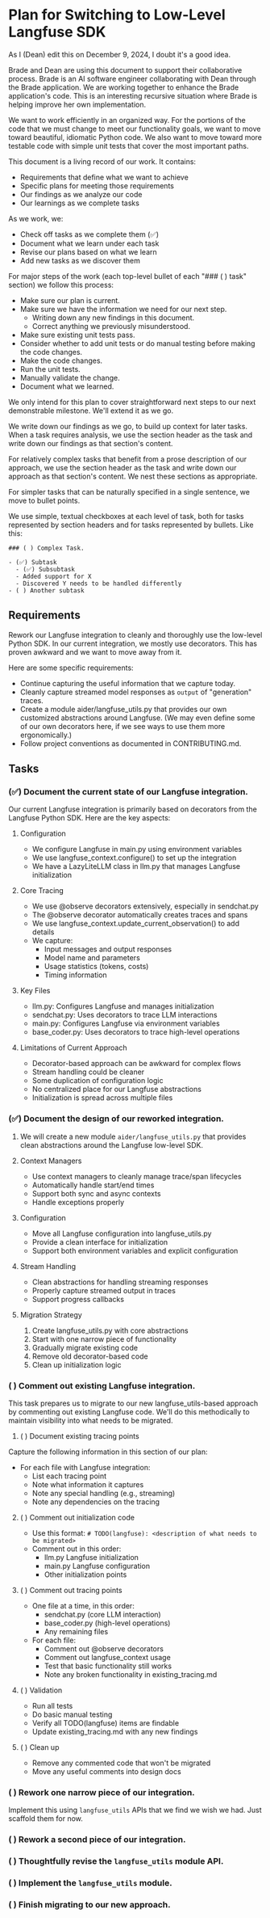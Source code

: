 # Plan for Switching to Low-Level Langfuse SDK

As I (Dean) edit this on December 9, 2024, I doubt it's a good idea.

Brade and Dean are using this document to support their collaborative process. Brade is an AI software engineer collaborating with Dean through the Brade application. We are working together to enhance the Brade application's code. This is an interesting recursive situation where Brade is helping improve her own implementation.

We want to work efficiently in an organized way. For the portions of the code that we must change to meet our functionality goals, we want to move toward beautiful, idiomatic Python code. We also want to move toward more testable code with simple unit tests that cover the most important paths.

This document is a living record of our work. It contains:

- Requirements that define what we want to achieve
- Specific plans for meeting those requirements
- Our findings as we analyze our code
- Our learnings as we complete tasks

As we work, we:

- Check off tasks as we complete them (✅)
- Document what we learn under each task
- Revise our plans based on what we learn
- Add new tasks as we discover them

For major steps of the work (each top-level bullet of each "### ( ) task" section) we follow this process:

- Make sure our plan is current.
- Make sure we have the information we need for our next step.
  - Writing down any new findings in this document.
  - Correct anything we previously misunderstood.
- Make sure existing unit tests pass.
- Consider whether to add unit tests or do manual testing before making the code changes.
- Make the code changes.
- Run the unit tests.
- Manually validate the change.
- Document what we learned.

We only intend for this plan to cover straightforward next steps to our next demonstrable milestone. We'll extend it as we go.

We write down our findings as we go, to build up context for later tasks. When a task requires analysis, we use the section header as the task and write down our findings as that section's content.

For relatively complex tasks that benefit from a prose description of our approach, we use the section header as the task and write down our approach as that section's content. We nest these sections as appropriate.

For simpler tasks that can be naturally specified in a single sentence, we move to bullet points.

We use simple, textual checkboxes at each level of task, both for tasks represented by section headers and for tasks represented by bullets. Like this:

```
### ( ) Complex Task.

- (✅) Subtask
  - (✅) Subsubtask
  - Added support for X
  - Discovered Y needs to be handled differently
- ( ) Another subtask
```

## Requirements

Rework our Langfuse integration to cleanly and thoroughly use the low-level Python SDK. In our current integration, we mostly use decorators. This has proven awkward and we want to move away from it. 

Here are some specific requirements:

- Continue capturing the useful information that we capture today.
- Cleanly capture streamed model responses as `output` of "generation" traces.
- Create a module aider/langfuse_utils.py that provides our own customized abstractions around Langfuse. (We may even define some of our own decorators here, if we see ways to use them more ergonomically.)
- Follow project conventions as documented in CONTRIBUTING.md.

## Tasks

### (✅) Document the current state of our Langfuse integration.

Our current Langfuse integration is primarily based on decorators from the Langfuse Python SDK. Here are the key aspects:

1. Configuration
   - We configure Langfuse in main.py using environment variables
   - We use langfuse_context.configure() to set up the integration
   - We have a LazyLiteLLM class in llm.py that manages Langfuse initialization

2. Core Tracing
   - We use @observe decorators extensively, especially in sendchat.py
   - The @observe decorator automatically creates traces and spans
   - We use langfuse_context.update_current_observation() to add details
   - We capture:
     - Input messages and output responses
     - Model name and parameters
     - Usage statistics (tokens, costs)
     - Timing information

3. Key Files
   - llm.py: Configures Langfuse and manages initialization
   - sendchat.py: Uses decorators to trace LLM interactions
   - main.py: Configures Langfuse via environment variables
   - base_coder.py: Uses decorators to trace high-level operations

4. Limitations of Current Approach
   - Decorator-based approach can be awkward for complex flows
   - Stream handling could be cleaner
   - Some duplication of configuration logic
   - No centralized place for our Langfuse abstractions
   - Initialization is spread across multiple files

### (✅) Document the design of our reworked integration.

1. We will create a new module `aider/langfuse_utils.py` that provides clean abstractions around the Langfuse low-level SDK. 

2. Context Managers
   - Use context managers to cleanly manage trace/span lifecycles
   - Automatically handle start/end times
   - Support both sync and async contexts
   - Handle exceptions properly

3. Configuration
   - Move all Langfuse configuration into langfuse_utils.py
   - Provide a clean interface for initialization
   - Support both environment variables and explicit configuration

4. Stream Handling
   - Clean abstractions for handling streaming responses
   - Properly capture streamed output in traces
   - Support progress callbacks

5. Migration Strategy
   1. Create langfuse_utils.py with core abstractions
   2. Start with one narrow piece of functionality
   3. Gradually migrate existing code
   4. Remove old decorator-based code
   5. Clean up initialization logic

### ( ) Comment out existing Langfuse integration.

This task prepares us to migrate to our new langfuse_utils-based approach by commenting out existing Langfuse code. We'll do this methodically to maintain visibility into what needs to be migrated.

1. ( ) Document existing tracing points

Capture the following information in this section of our plan:

   - For each file with Langfuse integration:
     - List each tracing point
     - Note what information it captures
     - Note any special handling (e.g., streaming)
     - Note any dependencies on the tracing

2. ( ) Comment out initialization code
   - Use this format: `# TODO(langfuse): <description of what needs to be migrated>`
   - Comment out in this order:
     - llm.py Langfuse initialization
     - main.py Langfuse configuration
     - Other initialization points

3. ( ) Comment out tracing points
   - One file at a time, in this order:
     - sendchat.py (core LLM interaction)
     - base_coder.py (high-level operations)
     - Any remaining files
   - For each file:
     - Comment out @observe decorators
     - Comment out langfuse_context usage
     - Test that basic functionality still works
     - Note any broken functionality in existing_tracing.md

4. ( ) Validation
   - Run all tests
   - Do basic manual testing
   - Verify all TODO(langfuse) items are findable
   - Update existing_tracing.md with any new findings

5. ( ) Clean up
   - Remove any commented code that won't be migrated
   - Move any useful comments into design docs

### ( ) Rework one narrow piece of our integration.

Implement this using `langfuse_utils` APIs that we find we wish we had. Just scaffold them for now.

### ( ) Rework a second piece of our integration.

### ( ) Thoughtfully revise the `langfuse_utils` module API.

### ( ) Implement the `langfuse_utils` module.

### ( ) Finish migrating to our new approach.


